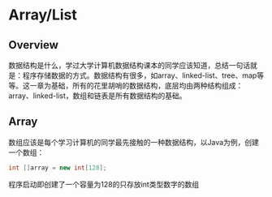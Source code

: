# Array/List
## Overview
数据结构是什么，学过大学计算机数据结构课本的同学应该知道，总结一句话就是：程序存储数据的方式。数据结构有很多，如array、linked-list、tree、map等等。这一章为基础，所有的花里胡哨的数据结构，底层均由两种结构组成：array、linked-list，数组和链表是所有数据结构的基础。
## Array
数组应该是每个学习计算机的同学最先接触的一种数据结构，以Java为例，创建一个数组：
```java
int []array = new int[128];
```
程序启动即创建了一个容量为128的只存放int类型数字的数组
